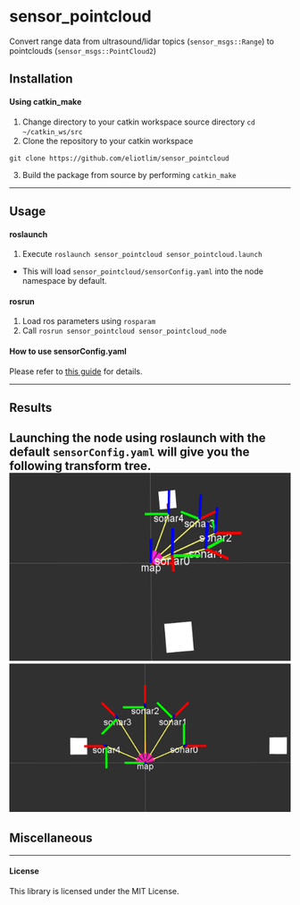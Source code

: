 # sensor_pointcloud
Convert range data from ultrasound/lidar topics (`sensor_msgs::Range`) to pointclouds (`sensor_msgs::PointCloud2`)

## Installation
#### Using catkin_make
1. Change directory to your catkin workspace source directory
  `cd ~/catkin_ws/src`
2. Clone the repository to your catkin workspace
```
git clone https://github.com/eliotlim/sensor_pointcloud
```
3. Build the package from source by performing `catkin_make`
---
## Usage
#### roslaunch
1. Execute `roslaunch sensor_pointcloud sensor_pointcloud.launch`
  - This will load `sensor_pointcloud/sensorConfig.yaml` into the node namespace by default.

#### rosrun
1. Load ros parameters using `rosparam`
2. Call `rosrun sensor_pointcloud sensor_pointcloud_node`

#### How to use sensorConfig.yaml
Please refer to [this guide](sensorConfig.md) for details.

---
## Results

Launching the node using roslaunch with the default `sensorConfig.yaml`
will give you the following transform tree.
![img](extras/side.png) ![img](extras/top.png)
---
## Miscellaneous
---
#### License
This library is licensed under the MIT License.
